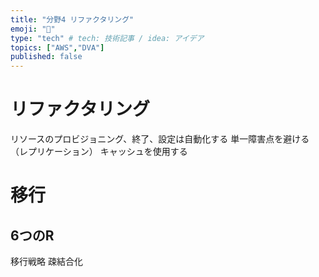 ```yaml
---
title: "分野4 リファクタリング"
emoji: "🏥"
type: "tech" # tech: 技術記事 / idea: アイデア
topics: ["AWS","DVA"]
published: false
---
```


# リファクタリング
リソースのプロビジョニング、終了、設定は自動化する
単一障害点を避ける（レプリケーション）
キャッシュを使用する

# 移行
## 6つのR

移行戦略
疎結合化